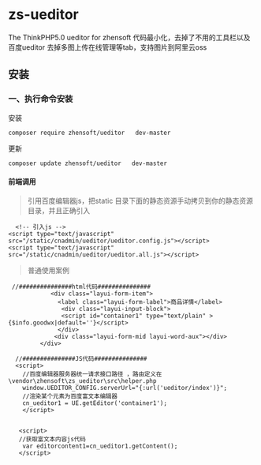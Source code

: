 # zs-ueditor
The ThinkPHP5.0 ueditor for  zhensoft
代码最小化，去掉了不用的工具栏以及百度ueditor 去掉多图上传在线管理等tab，支持图片到阿里云oss
## 安装

### 一、执行命令安装

安装
```
composer require zhensoft/ueditor   dev-master
```


更新
```
composer update zhensoft/ueditor   dev-master
```



#### 前端调用
     
   >引用百度编辑器js，把static 目录下面的静态资源手动拷贝到你的静态资源目录，并且正确引入
```   
  <!-- 引入js -->
<script type="text/javascript" src="/static/cnadmin/ueditor/ueditor.config.js"></script>
<script type="text/javascript" src="/static/cnadmin/ueditor/ueditor.all.js"></script>
```
  >普通使用案例
```
 //###############html代码###############
            <div class="layui-form-item">
              <label class="layui-form-label">商品详情</label>
               <div class="layui-input-block">
               <script id="container1" type="text/plain" >{$info.goodwx|default=''}</script>
              </div>
             <div class="layui-form-mid layui-word-aux"></div>
         </div>
    
  //###############JS代码###############  
  <script> 
    //百度编辑器服务器统一请求接口路径 ，路由定义在\vendor\zhensoft\zs_ueditor\src\helper.php
    window.UEDITOR_CONFIG.serverUrl="{:url('ueditor/index')}";
    //渲染某个元素为百度富文本编辑器
    cn_ueditor1 = UE.getEditor('container1');
    </script>


   <script>
   //获取富文本内容js代码
    var editorcontent1=cn_ueditor1.getContent();
   </script>


    


